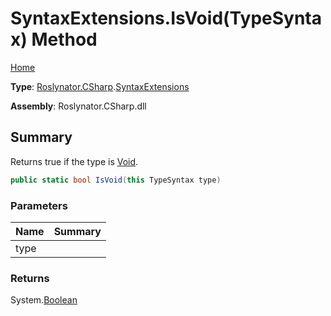 # SyntaxExtensions\.IsVoid\(TypeSyntax\) Method

[Home](../../../../README.md)

**Type**: [Roslynator.CSharp](../../README.md)\.[SyntaxExtensions](../README.md)

**Assembly**: Roslynator\.CSharp\.dll

## Summary

Returns true if the type is [Void](https://docs.microsoft.com/en-us/dotnet/api/system.void)\.

```csharp
public static bool IsVoid(this TypeSyntax type)
```

### Parameters

| Name | Summary |
| ---- | ------- |
| type | |

### Returns

System\.[Boolean](https://docs.microsoft.com/en-us/dotnet/api/system.boolean)

